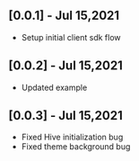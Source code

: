 ## [0.0.1] - Jul 15,2021

* Setup initial client sdk flow

## [0.0.2] - Jul 15,2021

* Updated example

## [0.0.3] - Jul 15,2021

* Fixed Hive initialization bug
* Fixed theme background bug
